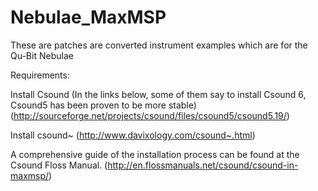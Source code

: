 Nebulae_MaxMSP
==============

These are patches are converted instrument examples which are for the Qu-Bit Nebulae

Requirements:

Install Csound (In the links below, some of them say to install Csound 6, Csound5 has been proven to be more stable)
(http://sourceforge.net/projects/csound/files/csound5/csound5.19/)

Install csound~ 
(http://www.davixology.com/csound~.html)

A comprehensive guide of the installation process can be found at the Csound Floss Manual.
(http://en.flossmanuals.net/csound/csound-in-maxmsp/)
